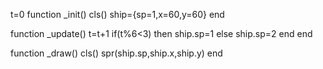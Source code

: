 t=0
function _init()
 cls()
 ship={sp=1,x=60,y=60}
end

function _update()
 t=t+1
 if(t%6<3) then
  ship.sp=1
 else
  ship.sp=2
 end
end

function _draw()
 cls()
 spr(ship.sp,ship.x,ship.y)
end


